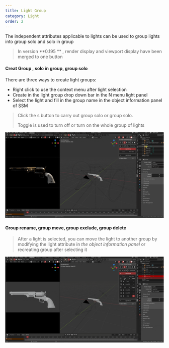 ```yaml
---
title: Light Group
category: Light
order: 2
---
```


The independent attributes applicable to lights can be used to group lights into group solo and solo in group 

> In version **0.195 ** , render display and viewport display have been merged to one button

#### Creat Group ,  solo in group, group solo

There are three ways to create light groups:

+ Right click to use the context menu after light selection
+ Create in the light group drop down bar in the N menu light panel
+ Select the light and fill in the group name in the object information panel of SSM

> Click the s button to carry out group solo or group solo.
>
>  Toggle is used to turn off or turn on the whole group of lights

![LG1](../../uploads/LG1.gif)



#### Group rename, group move, group exclude, group delete

> After a light is selected, you can move the light to another group by modifying the light attribute  in *the object information panel*  or  recreating  group after selecting it
>

![LG2](../../uploads/LG2.gif)